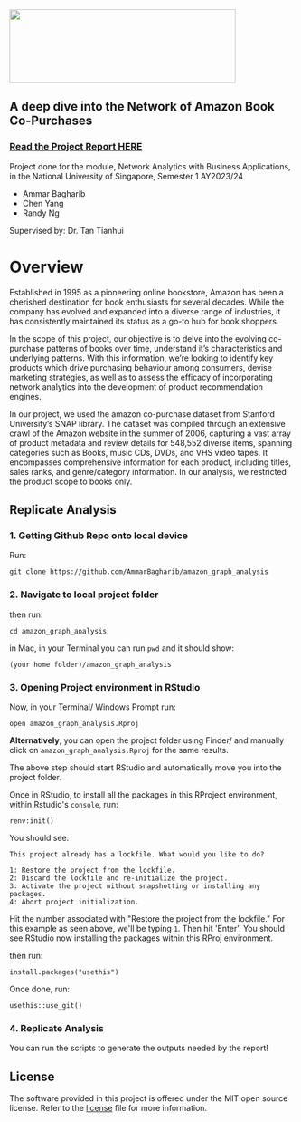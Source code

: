 <img src="https://github.com/AmmarBagharib/amazon_graph_analysis/blob/master/photos/amazon-logo-1.png" width="400" height="130" />

## A deep dive into the Network of Amazon Book Co-Purchases

### [Read the Project Report HERE](https://github.com/AmmarBagharib/amazon_graph_analysis/blob/master/analysis/report.pdf)

Project done for the module, Network Analytics with Business Applications, in the National University of Singapore, Semester 1 AY2023/24
- Ammar Bagharib
- Chen Yang
- Randy Ng
  
Supervised by: Dr. Tan Tianhui 

# Overview

Established in 1995 as a pioneering online bookstore, Amazon has been a cherished destination for book enthusiasts for several decades. While the company has evolved and expanded into a diverse range of industries, it has consistently maintained its status as a go-to hub for book shoppers.

In the scope of this project, our objective is to delve into the evolving co-purchase patterns of books over time, understand it’s characteristics and underlying patterns. With this information, we’re looking to identify key products which drive purchasing behaviour among consumers, devise marketing strategies, as well as to assess the efficacy of incorporating network analytics into the development of product recommendation engines.

In our project, we used the amazon co-purchase dataset from Stanford University’s SNAP library. The dataset was compiled through an extensive crawl of the Amazon website in the summer of 2006, capturing a vast array of product metadata and review details for 548,552 diverse items, spanning categories such as Books, music CDs, DVDs, and VHS video tapes. It encompasses comprehensive information for each product, including titles, sales ranks, and genre/category information. In our analysis, we restricted the product scope to books only.

## Replicate Analysis

### 1. Getting Github Repo onto local device
Run:
```
git clone https://github.com/AmmarBagharib/amazon_graph_analysis
```

### 2. Navigate to local project folder
then run:
```
cd amazon_graph_analysis
```

in Mac, in your Terminal you can run `pwd` and it should show:

`(your home folder)/amazon_graph_analysis`

### 3. Opening Project environment in RStudio

Now, in your Terminal/ Windows Prompt run:
```
open amazon_graph_analysis.Rproj
```
**Alternatively**, you can open the project folder using Finder/ and manually click on `amazon_graph_analysis.Rproj` for the same results.

The above step should start RStudio and automatically move you into the project folder.

Once in RStudio, to install all the packages in this RProject environment, within Rstudio's `console`, run:

```
renv:init() 
```

You should see:
```
This project already has a lockfile. What would you like to do? 

1: Restore the project from the lockfile.
2: Discard the lockfile and re-initialize the project.
3: Activate the project without snapshotting or installing any packages.
4: Abort project initialization.
```

Hit the number associated with "Restore the project from the lockfile." For this example as seen above, we'll be typing `1`. Then hit 'Enter'. You should see RStudio now installing the packages within this RProj environment.

then run:
```
install.packages("usethis")
```
Once done, run:
```
usethis::use_git()
```

### 4. Replicate Analysis

You can run the scripts to generate the outputs needed by the report!

## License

The software provided in this project is offered under the MIT open
source license. Refer to the
[license](https://github.com/AmmarBagharib/amazon_graph_analysis/blob/master/LICENSE.md)
file for more information.







 
